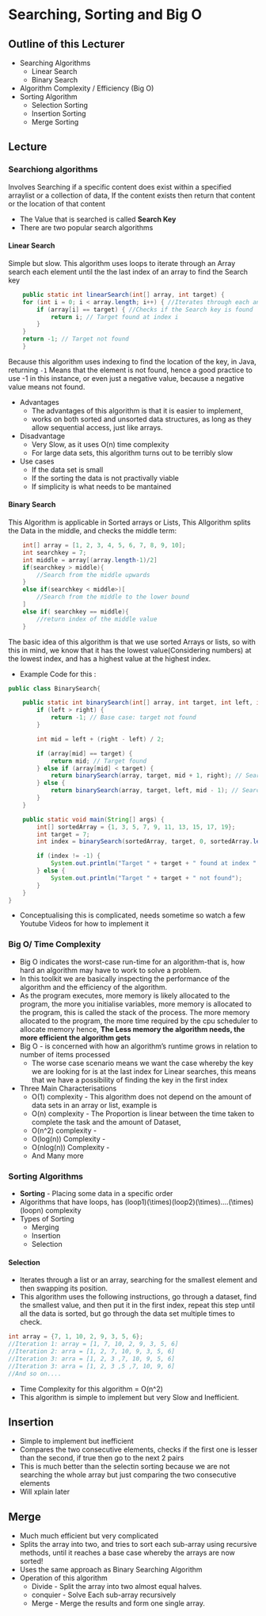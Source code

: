 # Searching, Sorting and Big O
## Outline of this Lecturer
- Searching Algorithms
    - Linear Search
    - Binary Search
- Algorithm Complexity / Efficiency (Big O) 
- Sorting Algorithm 
    - Selection Sorting
    - Insertion Sorting
    - Merge Sorting 

## Lecture 
### Searchiong algorithms
Involves Searching if a specific content does exist within a specified arraylist or a collection of data, If the content exists then return that content or the location of that content
- The Value that is searched is called <b>Search Key </b>
- There are two popular search algorithms 
#### Linear Search
Simple but slow. This algorithm uses loops to iterate through an Array  search each element until the the last index of an array to find the Search key

```Java 
    public static int linearSearch(int[] array, int target) {
    for (int i = 0; i < array.length; i++) { //Iterates through each and every Element of the array 
        if (array[i] == target) { //Checks if the Search key is found
            return i; // Target found at index i
        }
    }
    return -1; // Target not found
    }
 ```
Because this algorithm uses indexing to find the location of the key, in Java, returning ` -1 ` Means that the element is not found, hence a good practice to use -1 in this instance, or even just a negative value, because a negative value means not found. 
- Advantages
    - The advantages of this algorithm is that it is easier to implement,
    - works on both sorted and unsorted data structures, as long as they allow sequential access, just like arrays.
- Disadvantage 
    - Very Slow, as it uses O(n) time complexity
    - For large data sets, this algorithm turns out to be terribly slow
- Use cases
    - If the data set is small
    - If the sorting the data is not practivally viable
    - If simplicity is what needs to be mantained
#### Binary Search 
This Algorithm is applicable in Sorted arrays or Lists, This Allgorithm splits the Data in the middle, and checks the middle term:

```Java
    int[] array = [1, 2, 3, 4, 5, 6, 7, 8, 9, 10];
    int searchkey = 7;
    int middle = array[(array.length-1)/2]
    if(searchkey > middle){
        //Search from the middle upwards
    }
    else if(searchkey < middle>)[
        //Search from the middle to the lower bound
    ]
    else if( searchkey == middle){
        //return index of the middle value
    }
```
The basic idea of this algorithm is that we use sorted Arrays or lists, so with this in mind, we know that it has the lowest value(Considering numbers) at the lowest index, and has a highest value at the highest index.
- Example Code for this :
```Java 
public class BinarySearch{

    public static int binarySearch(int[] array, int target, int left, int right) {
        if (left > right) {
            return -1; // Base case: target not found
        }

        int mid = left + (right - left) / 2;

        if (array[mid] == target) {
            return mid; // Target found
        } else if (array[mid] < target) {
            return binarySearch(array, target, mid + 1, right); // Search in the right half
        } else {
            return binarySearch(array, target, left, mid - 1); // Search in the left half
        }
    }

    public static void main(String[] args) {
        int[] sortedArray = {1, 3, 5, 7, 9, 11, 13, 15, 17, 19};
        int target = 7;
        int index = binarySearch(sortedArray, target, 0, sortedArray.length - 1);

        if (index != -1) {
            System.out.println("Target " + target + " found at index " + index);
        } else {
            System.out.println("Target " + target + " not found");
        }
    }
}
```
- Conceptualising this is complicated, needs sometime so watch a few Youtube Videos for how to implement it
### Big O/ Time Complexity
- Big O indicates the worst-case run-time for an algorithm-that is, how hard an algorithm may have to work to solve a problem.
- In this toolkit we are basically inspecting the performance of the algorithm and the efficiency of the algorithm.
- As the program executes, more memory is likely allocated to the program, the more you initialise variables, more memory is allocated to the program, this is called the stack of the process. The more memory allocated to the program, the more time required by the cpu scheduler to allocate memory hence, <b font-size= 10px>The Less memory the algorithm needs, the more efficient the algorithm gets</b>
- Big O - is concerned with how an algorithm’s runtime grows in relation to number of items processed
    - The worse case scenario means we want the case whereby the key we are looking for is at the last index for Linear searches, this means that we have a possibility of finding the key in the first index 
- Three Main Characterisations 
    - O(1) complexity - This algorithm  does not depend on the amount of data sets in an  array or list, example is 
    - O(n) complexity - The Proportion is linear between the time taken to complete the task and the amount of Dataset, 
    - O(n^2) complexity -
    - O(log(n)) Complexity -  
    - O(nlog(n)) Complexity - 
    - And Many more
### Sorting Algorithms
- <b> Sorting</b> - Placing some data in a specific order
- Algorithms that have loops, has (loop1)(\times)(loop2)(\times)....(\times)(loopn) complexity
- Types of Sorting
    - Merging 
    - Insertion 
    - Selection 
#### Selection 
- Iterates through a list or an array, searching for the smallest element and then swapping its position.
- This algorithm uses the following instructions, go through a dataset, find the smallest value, and then put it in the first index, repeat this step until all the data is sorted, but go through the data set multiple times to check.
```Java
int array = {7, 1, 10, 2, 9, 3, 5, 6};
//Iteration 1: array = [1, 7, 10, 2, 9, 3, 5, 6]
//Iteration 2: arra = [1, 2, 7, 10, 9, 3, 5, 6]
//Iteration 3: arra = [1, 2, 3 ,7, 10, 9, 5, 6]
//Iteration 3: arra = [1, 2, 3 ,5 ,7, 10, 9, 6]
//And so on....
```
- Time Complexity for this algorithm = O(n^2)
- This algorithm is simple to implement but very Slow and Inefficient.

## Insertion 
- Simple to implement but inefficient
- Compares the two consecutive elements, checks if the first one is lesser than the second, if true then go to the next 2 pairs
- This is much better than the selectin sorting because we are not searching the whole array but just comparing the two consecutive elements
- Will xplain later

## Merge 
- Much much efficient but very complicated
- Splits the array into two, and tries to sort each sub-array using recursive methods, until it reaches a base case whereby the arrays are now sorted!
- Uses the same approach as Binary Searching Algorithm
- Operation of this algorithm
    - Divide - Split the array into two almost equal halves.
    - conquier - Solve Each sub-array recursively 
    - Merge - Merge the results and form one single array.
